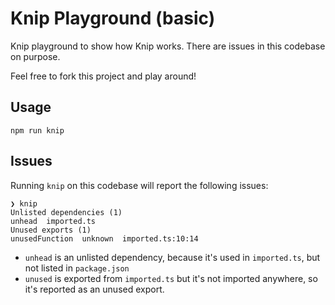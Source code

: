 # Knip Playground (basic)

Knip playground to show how Knip works. There are issues in this codebase on
purpose.

Feel free to fork this project and play around!

## Usage

```
npm run knip
```

## Issues

Running `knip` on this codebase will report the following issues:

```
❯ knip
Unlisted dependencies (1)
unhead  imported.ts
Unused exports (1)
unusedFunction  unknown  imported.ts:10:14
```

- `unhead` is an unlisted dependency, because it's used in `imported.ts`, but
  not listed in `package.json`
- `unused` is exported from `imported.ts` but it's not imported anywhere, so
  it's reported as an unused export.
